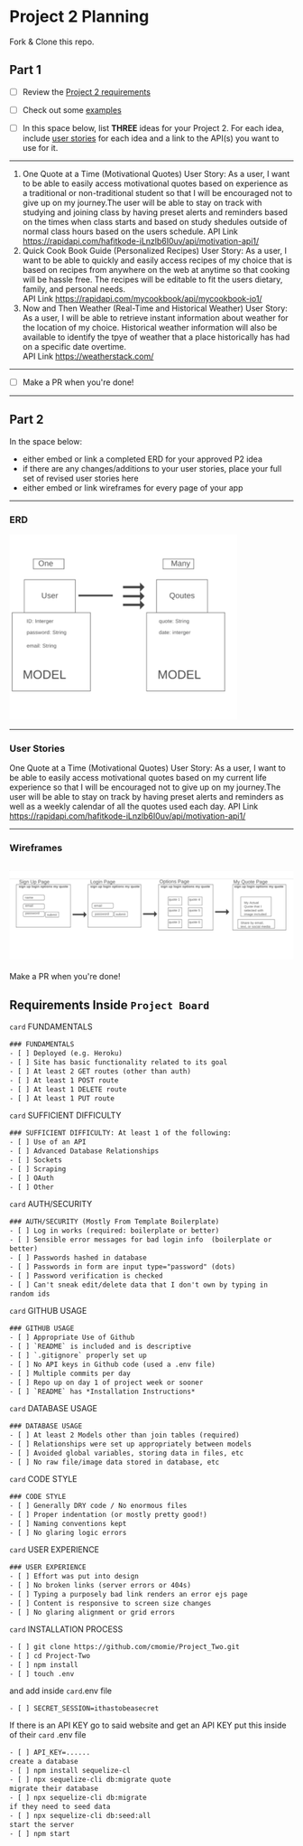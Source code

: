 # Project 2 Planning

Fork & Clone this repo.

## Part 1

- [ ] Review the [Project 2 requirements](https://romebell.gitbook.io/seirfx-621/projects/project-2)

- [ ] Check out some [examples](https://romebell.gitbook.io/seirfx-621/projects/past-projects/project2)

- [ ] In this space below, list **THREE** ideas for your Project 2. For each idea, include [user stories](https://www.atlassian.com/agile/project-management/user-stories) for each idea and a link to the API(s) you want to use for it.

--------------------------------------------------------
1. One Quote at a Time (Motivational Quotes) User Story: As a user, I want to be able to easily access motivational quotes based on experience as a traditional or non-traditional student so that I will be encouraged not to give up on my journey.The user will be able to stay on track with studying and joining class by having preset alerts and reminders based on the times when class starts and based on study shedules outside of normal class hours based on the users schedule. 
API Link https://rapidapi.com/hafitkode-iLnzlb6I0uv/api/motivation-api1/
2. Quick Cook Book Guide (Personalized Recipes) User Story: As a user, I want to be able to quickly and easily access recipes of my choice that is based on recipes from anywhere on the web at anytime so that cooking will be hassle free. The recipes will be editable to fit the users dietary, family, and personal needs.  
API Link https://rapidapi.com/mycookbook/api/mycookbook-io1/
4. Now and Then Weather (Real-Time and Historical Weather) User Story: As a user, I will be able to retrieve instant information about weather for the location of my choice. Historical weather information will also be available to identify the tpye of weather that a place historically has had on a specific date overtime.  
API Link https://weatherstack.com/
---------------------------------------------------------

- [ ] Make a PR when you're done!

---

## Part 2

In the space below:
* either embed or link a completed ERD for your approved P2 idea
* if there are any changes/additions to your user stories, place your full set of revised user stories here
* either embed or link wireframes for every page of your app

----------------------------------------------------------
### ERD
![ERD](images/erd.PNG)

----------------------------------------------------------
### User Stories
One Quote at a Time (Motivational Quotes) User Story: As a user, I want to be able to easily access motivational quotes based on my current life experience so that I will be encouraged not to give up on my journey.The user will be able to stay on track by having preset alerts and reminders as well as a weekly calendar of all the quotes used each day. 
API Link https://rapidapi.com/hafitkode-iLnzlb6I0uv/api/motivation-api1/

----------------------------------------------------------
### Wireframes

![Wireframe](images/WireframeProject.PNG)
----------------------------------------------------------

Make a PR when you're done!


## Requirements Inside `Project Board`

`card` FUNDAMENTALS
```
### FUNDAMENTALS
- [ ] Deployed (e.g. Heroku)
- [ ] Site has basic functionality related to its goal
- [ ] At least 2 GET routes (other than auth)
- [ ] At least 1 POST route
- [ ] At least 1 DELETE route
- [ ] At least 1 PUT route
```

`card` SUFFICIENT DIFFICULTY
```
### SUFFICIENT DIFFICULTY: At least 1 of the following: 
- [ ] Use of an API
- [ ] Advanced Database Relationships
- [ ] Sockets
- [ ] Scraping
- [ ] OAuth
- [ ] Other
```

`card` AUTH/SECURITY

```
### AUTH/SECURITY (Mostly From Template Boilerplate)
- [ ] Log in works (required: boilerplate or better)
- [ ] Sensible error messages for bad login info  (boilerplate or better)
- [ ] Passwords hashed in database
- [ ] Passwords in form are input type="password" (dots)
- [ ] Password verification is checked
- [ ] Can't sneak edit/delete data that I don't own by typing in random ids
```
`card` GITHUB USAGE
```
### GITHUB USAGE
- [ ] Appropriate Use of Github
- [ ] `README` is included and is descriptive
- [ ] `.gitignore` properly set up
- [ ] No API keys in Github code (used a .env file)
- [ ] Multiple commits per day
- [ ] Repo up on day 1 of project week or sooner
- [ ] `README` has *Installation Instructions*
```

`card` DATABASE USAGE
```
### DATABASE USAGE
- [ ] At least 2 Models other than join tables (required)
- [ ] Relationships were set up appropriately between models
- [ ] Avoided global variables, storing data in files, etc
- [ ] No raw file/image data stored in database, etc
```

`card` CODE STYLE
```
### CODE STYLE
- [ ] Generally DRY code / No enormous files
- [ ] Proper indentation (or mostly pretty good!)
- [ ] Naming conventions kept
- [ ] No glaring logic errors
```
`card` USER EXPERIENCE
```
### USER EXPERIENCE 
- [ ] Effort was put into design
- [ ] No broken links (server errors or 404s)
- [ ] Typing a purposely bad link renders an error ejs page
- [ ] Content is responsive to screen size changes
- [ ] No glaring alignment or grid errors
```
`card` INSTALLATION PROCESS
```
- [ ] git clone https://github.com/cmomie/Project_Two.git
- [ ] cd Project-Two
- [ ] npm install
- [ ] touch .env
```

and add inside `card`.env file 
```
- [ ] SECRET_SESSION=ithastobeasecret
```
If there is an API KEY go to said website and get an API KEY
put this inside of their `card` .env file
```
- [ ] API_KEY=......
create a database
- [ ] npm install sequelize-cl
- [ ] npx sequelize-cli db:migrate quote
migrate their database
- [ ] npx sequelize-cli db:migrate
if they need to seed data
- [ ] npx sequelize-cli db:seed:all
start the server
- [ ] npm start



